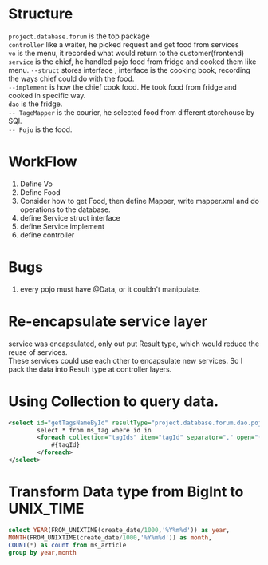 # Structure
`project.database.forum` is the top package  
`controller` like a waiter, he picked request and get food from services   
`vo` is the menu, it recorded what would return to the customer(frontend)  
`service` is the chief, he handled pojo food from fridge and cooked them like menu. 
`--struct` stores interface , interface is the cooking book, recording the ways chief could do with the food.  
`--implement` is how the chief cook food. He took food from fridge and cooked in specific way.   
`dao` is the fridge.  
``-- TageMapper`` is the courier, he selected food from different storehouse by SQl.  
``-- Pojo`` is the food.

# WorkFlow
1. Define Vo
2. Define Food
3. Consider how to get Food, then define Mapper, write mapper.xml and do operations to the database.
4. define Service struct interface
5. define Service implement
6. define controller

# Bugs
1. every pojo must have @Data, or it couldn't manipulate.

# Re-encapsulate service layer
service was encapsulated, only out put Result type, which would reduce the reuse of services.  
These services could use each other to encapsulate new services.  So I pack the data into Result type at controller layers.

# Using Collection to query data.

```xml
<select id="getTagsNameById" resultType="project.database.forum.dao.pojo.Tag">
        select * from ms_tag where id in
        <foreach collection="tagIds" item="tagId" separator="," open="(" close=")">
            #{tagId}
        </foreach>
</select>
```
# Transform Data type from BigInt to UNIX_TIME
```sql
select YEAR(FROM_UNIXTIME(create_date/1000,'%Y%m%d')) as year,
MONTH(FROM_UNIXTIME(create_date/1000,'%Y%m%d')) as month,
COUNT(*) as count from ms_article
group by year,month
```
